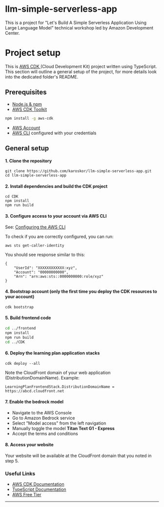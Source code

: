 # llm-simple-serverless-app

This is a project for "Let's Build A Simple Serverless Application Using Large Language Model" technical workshop led by Amazon Development Center.

# Project setup

This is [AWS CDK ](https://docs.aws.amazon.com/cdk/v2/guide/home.html) (Cloud Development Kit) project written using TypeScript. This section will outline a general setup of the project, for more details look into the dedicated folder's README.

## Prerequisites

- [Node.js & npm](https://nodejs.org/)
- [AWS CDK Toolkit](https://docs.aws.amazon.com/cdk/v2/guide/cli.html)

```sh
npm install -g aws-cdk
```

- [AWS Account](https://aws.amazon.com/premiumsupport/knowledge-center/create-and-activate-aws-account/)
- [AWS CLI](https://docs.aws.amazon.com/cli/latest/userguide/getting-started-install.html) configured with your credentials

## General setup

#### 1. Clone the repository

```
git clone https://github.com/karoskor/llm-simple-serverless-app.git
cd llm-simple-serverless-app
```

#### 2. Install dependencies and build the CDK project

```
cd CDK
npm install
npm run build
```

#### 3. Configure access to your account via AWS CLI

See: [Configuring the AWS CLI](https://docs.aws.amazon.com/cli/latest/userguide/cli-configure-quickstart.html)

To check if you are correctly configured, you can run:

```
aws sts get-caller-identity
```

You should see response similar to this:

```
{
    "UserId": "XXXXXXXXXXXX:xyz",
    "Account": "00000000000",
    "Arn": "arn:aws:sts::0000000000:role/xyz"
}
```

#### 4. Bootstrap account (only the first time you deploy the CDK resources to your account)

```
cdk bootstrap
```

#### 5. Build frontend code

```sh
cd ../frontend
npm install
npm run build
cd ../CDK
```

#### 6. Deploy the learning plan application stacks

```
cdk deploy --all
```

Note the CloudFront domain of your web application (DistributionDomainName). Example:

```
LearningPlanFrontendStack.DistributionDomainName = https://abcd.cloudfront.net
```

#### 7. Enable the bedrock model

- Navigate to the AWS Console
- Go to Amazon Bedrock service
- Select "Model access" from the left navigation
- Manually toggle the model **Titan Text G1 - Express**
- Accept the terms and conditions

#### 8. Access your website

Your website will be available at the CloudFront domain that you noted in step 5.

### Useful Links

- [AWS CDK Documentation](https://docs.aws.amazon.com/cdk/v2/guide/home.html)
- [TypeScript Documentation](https://www.typescriptlang.org/docs/)
- [AWS Free Tier](https://aws.amazon.com/free/)

---
